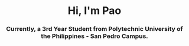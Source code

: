 <h1 align="center">Hi, I'm Pao</h1>
<h3 align="center">Currently, a 3rd Year Student from Polytechnic University of the Philippines - San Pedro Campus.</h3>
